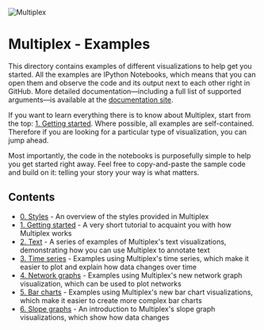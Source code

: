 ![Multiplex](https://raw.githubusercontent.com/NicholasMamo/multiplex-plot/master/assets/logo.png)

# Multiplex - Examples

This directory contains examples of different visualizations to help get you started.
All the examples are IPython Notebooks, which means that you can open them and observe the code and its output next to each other right in GitHub.
More detailed documentation—including a full list of supported arguments—is available at the [documentation site](https://nicholasmamo.github.io/multiplex-plot/).

If you want to learn everything there is to know about Multiplex, start from the top: [1. Getting started](https://github.com/NicholasMamo/multiplex-plot/blob/master/examples/1.%20Getting%20started.ipynb).
Where possible, all examples are self-contained.
Therefore if you are looking for a particular type of visualization, you can jump ahead.

Most importantly, the code in the notebooks is purposefully simple to help you get started right away.
Feel free to copy-and-paste the sample code and build on it: telling your story your way is what matters.

## Contents

- [0. Styles](https://github.com/NicholasMamo/multiplex-plot/blob/master/examples/0.%20Styles.ipynb) - An overview of the styles provided in Multiplex
- [1. Getting started](https://github.com/NicholasMamo/multiplex-plot/blob/master/examples/1.%20Getting%20started.ipynb) - A very short tutorial to acquaint you with how Multiplex works
- [2. Text](https://github.com/NicholasMamo/multiplex-plot/blob/master/examples/2.%20Text.ipynb) - A series of examples of Multiplex's text visualizations, demonstrating how you can use Multiplex to annotate text
- [3. Time series](https://github.com/NicholasMamo/multiplex-plot/blob/master/examples/3.%20Time%20series.ipynb) - Examples using Multiplex's time series, which make it easier to plot and explain how data changes over time
- [4. Network graphs](https://github.com/NicholasMamo/multiplex-plot/blob/master/examples/4.%20Network%20graphs.ipynb) - Examples using Multiplex's new network graph visualization, which can be used to plot networks
- [5. Bar charts](https://github.com/NicholasMamo/multiplex-plot/blob/master/examples/5.%20Bar%20charts.ipynb) - Examples using Multiplex's new bar chart visualizations, which make it easier to create more complex bar charts
- [6. Slope graphs](https://github.com/NicholasMamo/multiplex-plot/blob/master/examples/6.%20Slope%20graphs.ipynb) - An introduction to Multiplex's slope graph visualizations, which show how data changes
